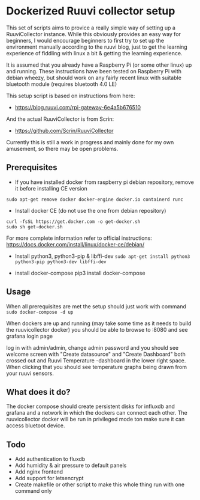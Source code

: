 # Dockerized Ruuvi collector setup
This set of scripts aims to provice a really simple way of setting up a RuuviCollector
instance. While this obviously provides an easy way for beginners, I would encourage
beginners to first try to set up the environment manually according to the ruuvi blog,
just to get the learning experience of fiddling with linux a bit & getting the learning
experience.

It is assumed that you already have a Raspberry Pi (or some other linux) up and
running. These instructions have been tested on Raspberry Pi with debian wheezy,
but should work on any fairly recent linux with suitable bluetooth module (requires
bluetooth 4.0 LE)

This setup script is based on instructions from here:
* https://blog.ruuvi.com/rpi-gateway-6e4a5b676510

And the actual RuuviCollector is from Scrin:
* https://github.com/Scrin/RuuviCollector

Currently this is still a work in progress and mainly done for my own amusement, so there may be open
problems.

## Prerequisites
* If you have installed docker from raspberry pi debian repository, remove it before installing CE version

`sudo apt-get remove docker docker-engine docker.io containerd runc`

* Install docker CE (do not use the one from debian repository)

```
curl -fsSL https://get.docker.com -o get-docker.sh
sudo sh get-docker.sh
```

For more complete information refer to official instructions: https://docs.docker.com/install/linux/docker-ce/debian/

* Install python3, python3-pip & libffi-dev
`sudo apt-get install python3 python3-pip python3-dev libffi-dev`

* install docker-compose
pip3 install docker-compose

## Usage
When all prerequisites are met the setup should just work with command
`sudo docker-compose -d up`

When dockers are up and running (may take some time as it needs to build the ruuvicollector docker)
you should be able to browse to <your server private ip>:8080 and see grafana login page

log in with admin/admin, change admin password and you should see welcome screen with 
"Create datasource" and "Create Dashboard" both crossed out and Ruuvi Temperature -dashboard
in the lower right space. When clicking that you should see temperature graphs being drawn
from your ruuvi sensors.

## What does it do?
The docker compose should create persistent disks for influxdb and grafana
and a network in which the dockers can connect each other. The ruuvicollector
docker will be run in privileged mode ton make sure it can access bluetoot device.

## Todo
* Add authentication to fluxdb
* Add humidity & air pressure to default panels
* Add nginx frontend
* Add support for letsencrypt
* Create makefile or other script to make this whole thing run with one command only
